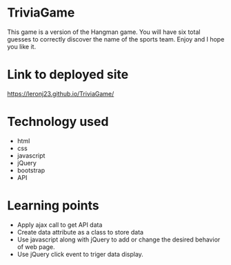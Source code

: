# TriviaGame

This game is a version of the Hangman game. You will have six total guesses to correctly discover the name of the sports team. Enjoy and I hope you like it.

# Link to deployed site
https://leronj23.github.io/TriviaGame/


# Technology used
* html
* css
* javascript
* jQuery
* bootstrap
* API


# Learning points
* Apply ajax call to get API data
* Create data attribute as a class to store data
* Use javascript along with jQuery to add or change the desired behavior of web page.
* Use jQuery click event to triger data display.
